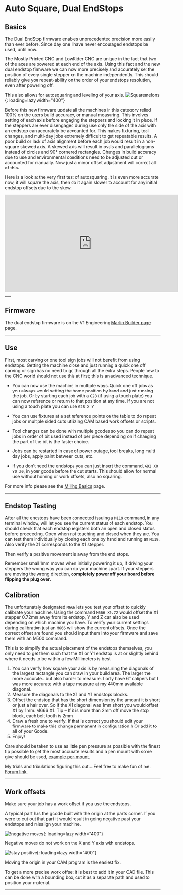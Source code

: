 # Auto Square, Dual EndStops

## Basics

The Dual EndStop firmware enables unprecedented precision more easily than ever before. Since
day one I have never encouraged endstops be used, until now.

The Mostly Printed CNC and LowRider CNC are unique in the fact that two of the axes are powered at
each end of the axis. Using this fact and the new dual endstop firmware we can now more precisely
and accurately set the position of every single stepper on the machine independently. This should
reliably give you repeat-ability on the order of your endstops resolution, even after powering off.

This also allows for autosquaring and leveling of your axis.
![Squaremelons](https://www.v1engineering.com/wp-content/uploads/2017/11/Squaremelon.jpg){: loading=lazy width="400"}

Before this new firmware update all the machines in this category relied 100% on the users build
accuracy, or manual measuring. This involves setting of each axis before engaging the steppers and
locking it in place. If the steppers are ever disengaged during use only the side of the axis with
an endstop can accurately be accounted for. This makes fixturing, tool changes, and multi-day jobs
extremely difficult to get repeatable results. A poor build or lack of axis alignment before each
job would result in a non-square skewed axis. A skewed axis will result in ovals and parallelograms
instead of circles and 90° cornered rectangles. Changes in build accuracy due to use and
environmental conditions need to be adjusted out or accounted for manually. Now just a minor offset
adjustment will correct  all of this.

Here is a look at the very first test of autosquaring. It is even more accurate now, it will square the axis, then do it again slower to account for any initial endstop offsets due to the skew.
<iframe width="560" height="315" src="https://www.youtube.com/embed/F-tw3WuV8jk"
  title="YouTube video player" frameborder="0" allow="accelerometer; autoplay;
  clipboard-write; encrypted-media; gyroscope; picture-in-picture" allowfullscreen></iframe>
___

## Firmware

The dual endstop firmware is on the V1 Engineering [Marlin Builder page](https://docs.v1engineering.com/electronics/marlin-firmware/)
page.
___

## Use

First, most carving or one tool sign jobs will not benefit from using endstops. Getting the machine close and just running a
quick one off carving or sign has no need to go through all the extra steps. People new to the CNC
world should not use this at first; this is an advanced technique. 

- You can now use the machine in multiple ways. Quick one off jobs as you always would setting the home
position by hand and just running the job. Or by starting each job with a `G28` (if using a touch
plate) you can now reference or return to that position at any time. If you are not using a touch
plate you can use `G28 X Y`

- You can use fixtures at a set reference points on the table to do repeat jobs or multiple sided
cuts utilizing CAM based work offsets or scripts.

- Tool changes can be done with multiple gcodes so you can do repeat jobs in order of bit used
instead of per piece depending on if changing the part of the bit is the faster choice.

- Jobs can be restarted in case of power outage, tool breaks, long multi day jobs, apply paint
between cuts, etc.

- If you don’t need the endstops you can just insert the command, `G92 X0 Y0 Z0`, in your gcode before
the cut starts. This should allow for normal use without homing or work offsets, also no squaring.

For more info please see the [Milling Basics](../tools/milling-basics.md) page.
___

## Endstop Testing 

After all the endstops have been connected issuing a `M119` command, in any terminal window, will 
let you see the current status of each endstop. You should check that each endstop registers both an 
open and closed status before proceeding. Open when not touching and closed when they are. You can test them individually
by closing each one by hand and running an `M119`. Also verify the X1 corresponds to the X1 stepper.

Then verify a positive movement is away from the end stops.

Remember small 1mm moves when initially powering it up, if driving your steppers the wrong way you
can rip your machine apart. If your steppers are moving the wrong direction, **completely power off
your board before flipping the plug over.**

## Calibration

The unfortunately designated `M666` lets you test your offset to quickly calibrate your machine. Using
the command `M666 X0.72` would offset the X1 stepper 0.72mm away from its endstop, Y and Z can also be
used depending on which machine you have. To verify your current settings during calibration just an `M666` will show the current offsets.
Once the correct offset are found you should input them into your firmware and save them with an M500 command.

This is to simplify the actual placement of the endstops themselves, you only need to get them such
that the X1 or Y1 endstop is at or slightly behind where it needs to be within a few Millimeters is
best.

1. You can verify how square your axis is by measuring the diagonals of the largest rectangle you can
   draw in your build area. The larger the more accurate…but also harder to measure. I only have 6″
   calipers but I was more accurate with a tape measure at my 440mm available diagonal.
2. Measure the diagonals to the X1 and Y1 endstops blocks.
3. Offset the endstop that has the short dimension by the amount it is short or just a hair over. So
   if the X1 diagonal was 1mm short you would offset X1 by 1mm. M666 X1. Tip – If it is more than 2mm
   off move the stop block, each belt tooth is 2mm.
4. Draw a fresh one to verify. If that is correct you should edit your firmware to make this change
   permanent in configuration.h Or add it to all of your Gcode.
5. Enjoy!

Care should be taken to use as little pen pressure as possible with the finest tip possible to get
the most accurate results and a pen mount with some give should be used, [example pen
mount](https://www.thingiverse.com/thing:1612207).

My trials and tribulations figuring this out….Feel free to make fun of me. [Forum
link](https://www.v1engineering.com/forum/topic/accuracy-step-1-pen/).
___


## Work offsets

Make sure your job has a work offset if you use the endstops.

A typical part has the gcode built with the origin at the parts corner. If you were to cut out that
part it would result in going negative past your endstops and misalign your machine.

![!negative moves](https://www.v1engineering.com/wp-content/uploads/2017/11/Negative.jpg){: loading=lazy width="400"}

Negative moves do not work on the X and Y axis with endstops.

![!stay positive](https://www.v1engineering.com/wp-content/uploads/2017/11/good.jpg){: loading=lazy width="400"}

Moving the origin in your CAM program is the easiest fix.

To get a more precise work offset it is best to add it in your CAD file. This can be done with a
bounding box, cut it as a separate path and used to position your material.
___
